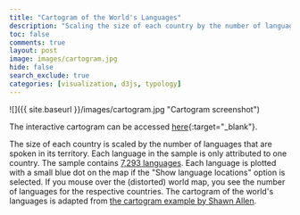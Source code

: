 ```yaml
---
title: "Cartogram of the World's Languages"
description: "Scaling the size of each country by the number of languages"
toc: false
comments: true
layout: post
image: images/cartogram.jpg
hide: false
search_exclude: true
categories: [visualization, d3js, typology]
---
```



![]({{ site.baseurl }}/images/cartogram.jpg "Cartogram screenshot")

The interactive cartogram can be accessed [here](http://th-mayer.de/cartogram){:target="_blank"}. 

The size of each country is scaled by
the number of languages that are spoken in its territory. 
Each language in the sample is only attributed to one country.
The sample contains [7,293
languages](http://th-mayer.de/data/nrlangs_dahl.txt). Each language is plotted with a small blue dot on the map if the
"Show language locations" option is selected. If you mouse over the (distorted) world map,
you see the number of languages for the respective countries. The cartogram of the world's languages is adapted from
[the cartogram example by Shawn Allen](http://prag.ma/code/d3-cartogram/). 
